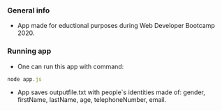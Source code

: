 ### **General info** 
- App made for eductional purposes during Web Developer Bootcamp 2020.

### **Running app**
- One can run this app with command:
```javascript
node app.js 
```
- App saves outputfile.txt with people`s identities made of: gender, firstName, lastName, age, telephoneNumber, email.